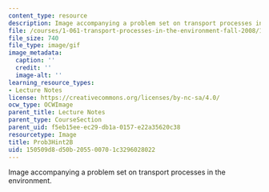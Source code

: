 ```yaml
---
content_type: resource
description: Image accompanying a problem set on transport processes in the environment.
file: /courses/1-061-transport-processes-in-the-environment-fall-2008/150509d8d50b205500701c3296028022_Prob3Hint2B.gif
file_size: 740
file_type: image/gif
image_metadata:
  caption: ''
  credit: ''
  image-alt: ''
learning_resource_types:
- Lecture Notes
license: https://creativecommons.org/licenses/by-nc-sa/4.0/
ocw_type: OCWImage
parent_title: Lecture Notes
parent_type: CourseSection
parent_uid: f5eb15ee-ec29-db1a-0157-e22a35620c38
resourcetype: Image
title: Prob3Hint2B
uid: 150509d8-d50b-2055-0070-1c3296028022
---
```

Image accompanying a problem set on transport processes in the environment.